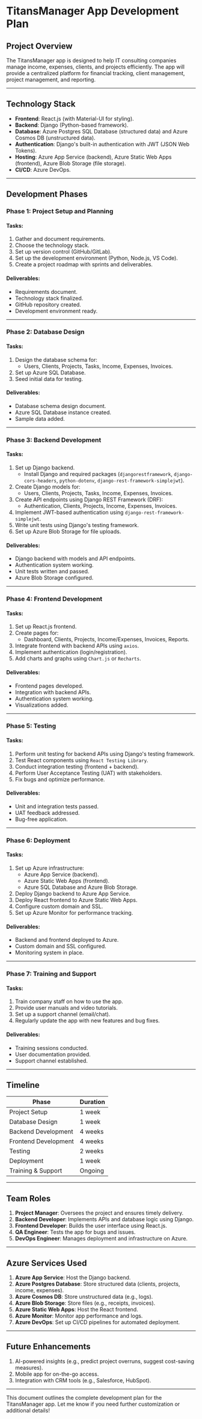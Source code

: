 # TitansManager App Development Plan

## Project Overview
The TitansManager app is designed to help IT consulting companies manage income, expenses, clients, and projects efficiently. The app will provide a centralized platform for financial tracking, client management, project management, and reporting.

---

## Technology Stack
- **Frontend**: React.js (with Material-UI for styling).
- **Backend**: Django (Python-based framework).
- **Database**: Azure Postgres SQL Database (structured data) and Azure Cosmos DB (unstructured data).
- **Authentication**: Django's built-in authentication with JWT (JSON Web Tokens).
- **Hosting**: Azure App Service (backend), Azure Static Web Apps (frontend), Azure Blob Storage (file storage).
- **CI/CD**: Azure DevOps.

---

## Development Phases

### Phase 1: Project Setup and Planning
#### Tasks:
1. Gather and document requirements.
2. Choose the technology stack.
3. Set up version control (GitHub/GitLab).
4. Set up the development environment (Python, Node.js, VS Code).
5. Create a project roadmap with sprints and deliverables.

#### Deliverables:
- Requirements document.
- Technology stack finalized.
- GitHub repository created.
- Development environment ready.

---

### Phase 2: Database Design
#### Tasks:
1. Design the database schema for:
   - Users, Clients, Projects, Tasks, Income, Expenses, Invoices.
2. Set up Azure SQL Database.
3. Seed initial data for testing.

#### Deliverables:
- Database schema design document.
- Azure SQL Database instance created.
- Sample data added.

---

### Phase 3: Backend Development
#### Tasks:
1. Set up Django backend.
   - Install Django and required packages (`djangorestframework`, `django-cors-headers`, `python-dotenv`, `django-rest-framework-simplejwt`).
2. Create Django models for:
   - Users, Clients, Projects, Tasks, Income, Expenses, Invoices.
3. Create API endpoints using Django REST Framework (DRF):
   - Authentication, Clients, Projects, Income, Expenses, Invoices.
4. Implement JWT-based authentication using `django-rest-framework-simplejwt`.
5. Write unit tests using Django's testing framework.
6. Set up Azure Blob Storage for file uploads.

#### Deliverables:
- Django backend with models and API endpoints.
- Authentication system working.
- Unit tests written and passed.
- Azure Blob Storage configured.

---

### Phase 4: Frontend Development
#### Tasks:
1. Set up React.js frontend.
2. Create pages for:
   - Dashboard, Clients, Projects, Income/Expenses, Invoices, Reports.
3. Integrate frontend with backend APIs using `axios`.
4. Implement authentication (login/registration).
5. Add charts and graphs using `Chart.js` or `Recharts`.

#### Deliverables:
- Frontend pages developed.
- Integration with backend APIs.
- Authentication system working.
- Visualizations added.

---

### Phase 5: Testing
#### Tasks:
1. Perform unit testing for backend APIs using Django's testing framework.
2. Test React components using `React Testing Library`.
3. Conduct integration testing (frontend + backend).
4. Perform User Acceptance Testing (UAT) with stakeholders.
5. Fix bugs and optimize performance.

#### Deliverables:
- Unit and integration tests passed.
- UAT feedback addressed.
- Bug-free application.

---

### Phase 6: Deployment
#### Tasks:
1. Set up Azure infrastructure:
   - Azure App Service (backend).
   - Azure Static Web Apps (frontend).
   - Azure SQL Database and Azure Blob Storage.
2. Deploy Django backend to Azure App Service.
3. Deploy React frontend to Azure Static Web Apps.
4. Configure custom domain and SSL.
5. Set up Azure Monitor for performance tracking.

#### Deliverables:
- Backend and frontend deployed to Azure.
- Custom domain and SSL configured.
- Monitoring system in place.

---

### Phase 7: Training and Support
#### Tasks:
1. Train company staff on how to use the app.
2. Provide user manuals and video tutorials.
3. Set up a support channel (email/chat).
4. Regularly update the app with new features and bug fixes.

#### Deliverables:
- Training sessions conducted.
- User documentation provided.
- Support channel established.

---

## Timeline

| Phase               | Duration   |
|---------------------|------------|
| Project Setup       | 1 week     |
| Database Design     | 1 week     |
| Backend Development | 4 weeks    |
| Frontend Development| 4 weeks    |
| Testing             | 2 weeks    |
| Deployment          | 1 week     |
| Training & Support  | Ongoing    |

---

## Team Roles

1. **Project Manager**: Oversees the project and ensures timely delivery.
2. **Backend Developer**: Implements APIs and database logic using Django.
3. **Frontend Developer**: Builds the user interface using React.js.
4. **QA Engineer**: Tests the app for bugs and issues.
5. **DevOps Engineer**: Manages deployment and infrastructure on Azure.

---

## Azure Services Used

1. **Azure App Service**: Host the Django backend.
2. **Azure Postgres Database**: Store structured data (clients, projects, income, expenses).
3. **Azure Cosmos DB**: Store unstructured data (e.g., logs).
4. **Azure Blob Storage**: Store files (e.g., receipts, invoices).
5. **Azure Static Web Apps**: Host the React frontend.
6. **Azure Monitor**: Monitor app performance and logs.
7. **Azure DevOps**: Set up CI/CD pipelines for automated deployment.

---

## Future Enhancements
1. AI-powered insights (e.g., predict project overruns, suggest cost-saving measures).
2. Mobile app for on-the-go access.
3. Integration with CRM tools (e.g., Salesforce, HubSpot).

---

This document outlines the complete development plan for the TitansManager app. Let me know if you need further customization or additional details!